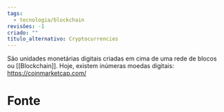 ```yaml
---
tags:
  - tecnologia/blockchain
revisões: -1
criado: ""
título_alternativo: Cryptocurrencies
---
```

São unidades monetárias digitais criadas em cima de uma rede de blocos ou [[Blockchain]]. 
Hoje, existem inúmeras moedas digitais: https://coinmarketcap.com/
# Fonte
